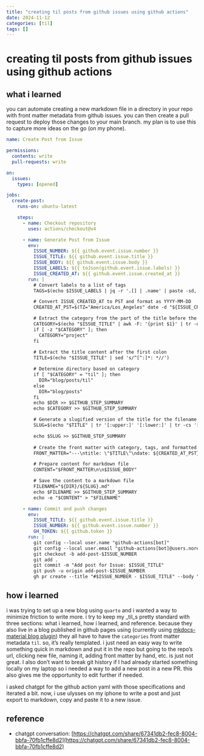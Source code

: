 ```yaml
---
title: "creating til posts from github issues using github actions"
date: 2024-11-12
categories: [til]
tags: []
---
```


# creating til posts from github issues using github actions

## what i learned
you can automate creating a new markdown file in a directory in your repo with front matter metadata from github issues. you can then create a pull request to deploy those changes to your main branch. my plan is to use this to capture more ideas on the go (on my phone).


```yaml title=".github/workflows/issue-to-md.yml"
name: Create Post from Issue

permissions:
  contents: write
  pull-requests: write

on:
  issues:
    types: [opened]

jobs:
  create-post:
    runs-on: ubuntu-latest

    steps:
      - name: Checkout repository
        uses: actions/checkout@v4

      - name: Generate Post from Issue
        env:
          ISSUE_NUMBER: ${{ github.event.issue.number }}
          ISSUE_TITLE: ${{ github.event.issue.title }}
          ISSUE_BODY: ${{ github.event.issue.body }}
          ISSUE_LABELS: ${{ toJson(github.event.issue.labels) }}
          ISSUE_CREATED_AT: ${{ github.event.issue.created_at }}
        run: |
          # Convert labels to a list of tags
          TAGS=$(echo $ISSUE_LABELS | jq -r '.[] | .name' | paste -sd, -)

          # Convert ISSUE_CREATED_AT to PST and format as YYYY-MM-DD
          CREATED_AT_PST=$(TZ="America/Los_Angeles" date -d "${ISSUE_CREATED_AT}" +"%Y-%m-%d")

          # Extract the category from the part of the title before the first colon, default to "project" if none
          CATEGORY=$(echo "$ISSUE_TITLE" | awk -F: '{print $1}' | tr -d '[:space:]' | tr '[:upper:]' '[:lower:]')
          if [ -z "$CATEGORY" ]; then
            CATEGORY="project"
          fi
          
          # Extract the title content after the first colon
          TITLE=$(echo "$ISSUE_TITLE" | sed 's/^[^:]*: *//')

          # Determine directory based on category
          if [ "$CATEGORY" = "til" ]; then
            DIR="blog/posts/til"
          else
            DIR="blog/posts"
          fi
          echo $DIR >> $GITHUB_STEP_SUMMARY
          echo $CATEGORY >> $GITHUB_STEP_SUMMARY

          # Generate a slugified version of the title for the filename
          SLUG=$(echo "$TITLE" | tr '[:upper:]' '[:lower:]' | tr -cs '[:alnum:]' '-' | sed 's/^-//;s/-$//')

          echo $SLUG >> $GITHUB_STEP_SUMMARY
          
          # Create the front matter with category, tags, and formatted date
          FRONT_MATTER="---\ntitle: \"$TITLE\"\ndate: ${CREATED_AT_PST}\ncategories: [${CATEGORY}]\ntags: [${TAGS}]\n---"

          # Prepare content for markdown file
          CONTENT="$FRONT_MATTER\n\n$ISSUE_BODY"

          # Save the content to a markdown file
          FILENAME="${DIR}/${SLUG}.md"
          echo $FILENAME >> $GITHUB_STEP_SUMMARY
          echo -e "$CONTENT" > "$FILENAME"

      - name: Commit and push changes
        env: 
          ISSUE_TITLE: ${{ github.event.issue.title }}
          ISSUE_NUMBER: ${{ github.event.issue.number }}
          GH_TOKEN: ${{ github.token }}
        run: |
          git config --local user.name "github-actions[bot]"
          git config --local user.email "github-actions[bot]@users.noreply.github.com"
          git checkout -b add-post-$ISSUE_NUMBER
          git add .
          git commit -m "Add post for Issue: $ISSUE_TITLE"
          git push -u origin add-post-$ISSUE_NUMBER
          gh pr create --title "#$ISSUE_NUMBER - $ISSUE_TITLE" --body "Adding new post. Closes #$ISSUE_NUMBER"
```

## how i learned
i was trying to set up a new blog using `quarto` and i wanted a way to minimize friction to write more. i try to keep my _til_s pretty standard with three sections: what i learned, how i learned, and reference. because they also live in a blog published in github pages using (currently using [mkdocs-material blog plugin](https://squidfunk.github.io/mkdocs-material/plugins/blog/)) they all have to have the `categories` front matter metadata `til`. so, it’s really templated. i just need an easy way to write something quick in markdown and put it in the repo but going to the repo’s url, clicking new file, naming it, adding front matter by hand, etc. is just not great. I also don’t want to break git history if I had already started something locally on my laptop so i needed a way to add a new post in a new PR. this also gives me the opportunity to edit further if needed. 

i asked chatgpt for the github action yaml with those specifications and iterated a bit. now, i use ulysses on my iphone to write a post and just export to markdown, copy and paste it to a new issue. 

## reference
- chatgpt conversation: [https://chatgpt.com/share/67341db2-fec8-8004-bbfa-70fb1cffe8d2](https://chatgpt.com/share/67341db2-fec8-8004-bbfa-70fb1cffe8d2)
